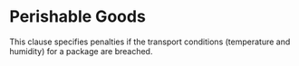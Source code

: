 # Perishable Goods 

This clause specifies penalties if the transport conditions (temperature and humidity) for a package are breached.